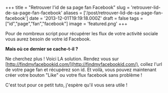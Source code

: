 +++
title = "Retrouver l'id de sa page fan Facebook"
slug = 'retrouver-lid-de-sa-page-fan-facebook'
aliases = ['/post/retrouver-lid-de-sa-page-fan-facebook']
date = '2013-12-01T19:19:18.000Z'
draft = false
tags = ["id","page","fan","facebook"]
image = 'featured.png'
+++

Pour de nombreux script pour récupérer les flux de votre activité sociale vous aurez besoin de votre id Facebook.

**Mais où ce dernier se cache-t-il ?**

Ne cherchez plus ! Voici LA solution. Rendez vous sur [http://findmyfacebookid.com/](http://findmyfacebookid.com/), collez l'url de votre page fan et récupérez son id. Et voilà, vous pouvez maintenant créer votre bouton "Like" ou votre flux facebook sans problème !

C'est tout pour ce petit tuto, j'espère qu'il vous sera utile !
